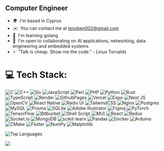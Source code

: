 Computer Engineer
-----------------

* 🌍  I'm based in Cyprus
* ✉️  You can contact me at [lenoben002@gmail.com](mailto:lenoben002@gmail.com)
* 🧠  I'm learning golang
* 🤝  I'm open to collaborating on AI applications, networking, data engineering and embedded systems
* ⚡  "Talk is cheap. Show me the code." - Linus Torvalds

# 💻 Tech Stack:

![C](https://img.shields.io/badge/c-%2300599C.svg?style=flat&logo=c&logoColor=white) ![C++](https://img.shields.io/badge/c++-%2300599C.svg?style=flat&logo=c%2B%2B&logoColor=white) ![Go](https://img.shields.io/badge/go-%2300ADD8.svg?style=flat&logo=go&logoColor=white) ![JavaScript](https://img.shields.io/badge/javascript-%23323330.svg?style=flat&logo=javascript&logoColor=%23F7DF1E) ![Perl](https://img.shields.io/badge/perl-%2339457E.svg?style=flat&logo=perl&logoColor=white) ![PHP](https://img.shields.io/badge/php-%23777BB4.svg?style=flat&logo=php&logoColor=white) ![Python](https://img.shields.io/badge/python-3670A0?style=flat&logo=python&logoColor=ffdd54) ![Rust](https://img.shields.io/badge/rust-%23000000.svg?style=flat&logo=rust&logoColor=white) ![TypeScript](https://img.shields.io/badge/typescript-%23007ACC.svg?style=flat&logo=typescript&logoColor=white) ![Render](https://img.shields.io/badge/Render-%46E3B7.svg?style=flat&logo=render&logoColor=white) ![GithubPages](https://img.shields.io/badge/github%20pages-121013?style=flat&logo=github&logoColor=white) ![Vercel](https://img.shields.io/badge/vercel-%23000000.svg?style=flat&logo=vercel&logoColor=white) ![Expo](https://img.shields.io/badge/expo-1C1E24?style=flat&logo=expo&logoColor=#D04A37) ![Next JS](https://img.shields.io/badge/Next-black?style=flat&logo=next.js&logoColor=white) ![OpenCV](https://img.shields.io/badge/opencv-%23white.svg?style=flat&logo=opencv&logoColor=white) ![React Native](https://img.shields.io/badge/react_native-%2320232a.svg?style=flat&logo=react&logoColor=%2361DAFB) ![Radix UI](https://img.shields.io/badge/radix%20ui-161618.svg?style=flat&logo=radix-ui&logoColor=white) ![TailwindCSS](https://img.shields.io/badge/tailwindcss-%2338B2AC.svg?style=flat&logo=tailwind-css&logoColor=white) ![Nginx](https://img.shields.io/badge/nginx-%23009639.svg?style=flat&logo=nginx&logoColor=white) ![Postgres](https://img.shields.io/badge/postgres-%23316192.svg?style=flat&logo=postgresql&logoColor=white) ![MySQL](https://img.shields.io/badge/mysql-4479A1.svg?style=flat&logo=mysql&logoColor=white) ![Prisma](https://img.shields.io/badge/Prisma-3982CE?style=flat&logo=Prisma&logoColor=white) ![SQLite](https://img.shields.io/badge/sqlite-%2307405e.svg?style=flat&logo=sqlite&logoColor=white) ![Adobe Illustrator](https://img.shields.io/badge/adobe%20illustrator-%23FF9A00.svg?style=flat&logo=adobe%20illustrator&logoColor=white) ![Figma](https://img.shields.io/badge/figma-%23F24E1E.svg?style=flat&logo=figma&logoColor=white) ![PyTorch](https://img.shields.io/badge/PyTorch-%23EE4C2C.svg?style=flat&logo=PyTorch&logoColor=white) ![TensorFlow](https://img.shields.io/badge/TensorFlow-%23FF6F00.svg?style=flat&logo=TensorFlow&logoColor=white) ![Bitbucket](https://img.shields.io/badge/bitbucket-%230047B3.svg?style=flat&logo=bitbucket&logoColor=white) ![Shell Script](https://img.shields.io/badge/shell_script-%23121011.svg?style=flat&logo=gnu-bash&logoColor=white) ![MUI](https://img.shields.io/badge/MUI-%230081CB.svg?style=flat&logo=mui&logoColor=white) ![React](https://img.shields.io/badge/react-%2320232a.svg?style=flat&logo=react&logoColor=%2361DAFB) ![Redux](https://img.shields.io/badge/redux-%23593d88.svg?style=flat&logo=redux&logoColor=white) ![Socket.io](https://img.shields.io/badge/Socket.io-black?style=flat&logo=socket.io&badgeColor=010101) ![MongoDB](https://img.shields.io/badge/MongoDB-%234ea94b.svg?style=flat&logo=mongodb&logoColor=white) ![scikit-learn](https://img.shields.io/badge/scikit--learn-%23F7931E.svg?style=flat&logo=scikit-learn&logoColor=white) ![Pandas](https://img.shields.io/badge/pandas-%23150458.svg?style=flat&logo=pandas&logoColor=white) ![Docker](https://img.shields.io/badge/docker-%230db7ed.svg?style=flat&logo=docker&logoColor=white) ![Arduino](https://img.shields.io/badge/-Arduino-00979D?style=flat&logo=Arduino&logoColor=white) ![CMake](https://img.shields.io/badge/CMake-%23008FBA.svg?style=flat&logo=cmake&logoColor=white) ![Flutter](https://img.shields.io/badge/Flutter-%2302569B.svg?style=flat&logo=Flutter&logoColor=white) ![NumPy](https://img.shields.io/badge/numpy-%23013243.svg?style=flat&logo=numpy&logoColor=white) ![Matplotlib](https://img.shields.io/badge/Matplotlib-%23ffffff.svg?style=flat&logo=Matplotlib&logoColor=black)

![Top Languages](https://github-readme-stats.vercel.app/api/top-langs/?username=lenoben&langs_count=10&title_color=ffffff&text_color=ffffff&icon_color=ffffff&bg_color=181824&hide_border=false&locale=en&custom_title=Top%20Languages&layout=compact)

[![](https://visitcount.itsvg.in/api?id=lenoben&icon=0&color=3)](https://visitcount.itsvg.in)
